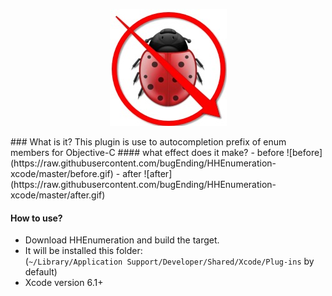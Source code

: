 <p align="center" >
<img src="bugEnding.png" title="bugEnding logo" float=left>
</p>
### What is it?
This plugin is use to autocompletion prefix of enum members for Objective-C
#### what effect does it make?
- before
![before](https://raw.githubusercontent.com/bugEnding/HHEnumeration-xcode/master/before.gif)
- after
![after](https://raw.githubusercontent.com/bugEnding/HHEnumeration-xcode/master/after.gif)


#### How to use?
- Download HHEnumeration and build the target.
- It will be installed this folder:          
(`~/Library/Application Support/Developer/Shared/Xcode/Plug-ins` by default)
- Xcode version 6.1+